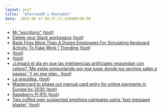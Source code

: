 ```yaml
---
layout: post
title:  "@fernand0's Mastodon"
date:  2024-06-17 09:37:11.420000+00:00
---
```

*  [Mi "escritorio" ](https://escritura.social/fjromero/mi-escritorio-ctl) ([toot](https://mastodon.social/@fernand0/112631285771100777))
*  [Delete your Slack workspace ](https://coryd.dev/posts/2024/delete-your-slack-workspace) ([toot](https://mastodon.social/@fernand0/112631039944320929))
*  [Bank Fires More Than A Dozen Employees For Simulating Keyboard Activity To Fake Work \| Trending ](https://telecastindia.in/bank-fires-more-than-a-dozen-employees-for-simulating-keyboard-activity-to-fake-work-trending) ([toot](https://mastodon.social/@fernand0/112629284225863460))
*  [ ](https://mastodon.la/@oscoder) ([toot](https://mastodon.social/@fernand0/112628329433600559))
*  [ ](https://mastodon.social/users/fernand0/statuses/112628329175068700/activity) ([toot](https://mastodon.social/users/fernand0/statuses/112628329175068700/activity))
*  [¿Llegará el día en que las inteligencias artificiales respondan con cebos? &#39;Me estás preguntando por ese lugar donde los vecinos salen a pasear.&#39; Y en ese plan.. ](https://mastodon.social/@fernand0/112627971498828854) ([toot](https://mastodon.social/@fernand0/112627971498828854))
*  [La orquídea. ](https://avecesunafoto.wordpress.com/2024/06/16/la-orquidea) ([toot](https://mastodon.social/@fernand0/112627536716053306))
*  [Mastercard to phase out manual card entry for online payments in Europe by 2030  ](https://www.cnbc.com/2024/06/11/mastercard-to-phase-out-card-entry-for-e-commerce-by-2030-in-europe.html) ([toot](https://mastodon.social/@fernand0/112627417153788876))
*  [Raspberry Pi IPO   ](https://www.raspberrypi.com/news/raspberry-pi-ipo/) ([toot](https://mastodon.social/@fernand0/112627264674326010))
*  [Two cuffed over suspected smishing campaign using 'text message blaster' ](https://www.theregister.com/2024/06/10/two_arrested_uk_smishing) ([toot](https://mastodon.social/@fernand0/112627077516800315))
